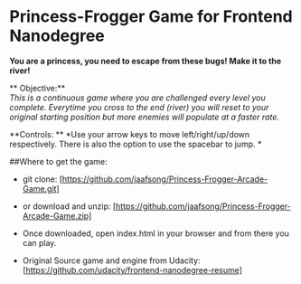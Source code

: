 
Princess-Frogger Game for Frontend Nanodegree
==============
**You are a princess, you need to escape from these bugs! Make it to the river!**

** Objective:**  
*This is a continuous game where you are challenged every level you complete. Everytime you cross to the end (river) you will reset to your original starting position but more enemies will populate at a faster rate.*

**Controls: **
*Use your arrow keys to move left/right/up/down respectively. There is also the option to use the spacebar to jump. *

##Where to get the game:
- git clone: [https://github.com/jaafsong/Princess-Frogger-Arcade-Game.git]
- or download and unzip: [https://github.com/jaafsong/Princess-Frogger-Arcade-Game.zip]
- Once downloaded, open index.html in your browser and from there you can play. 



- Original Source game and engine from Udacity: [https://github.com/udacity/frontend-nanodegree-resume]


